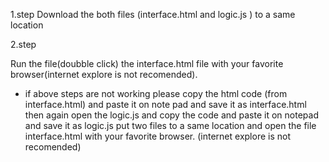 1.step 
Download the both files (interface.html and logic.js ) to a same location

2.step

Run the file(doubble click) the interface.html file with your favorite browser(internet explore is not recomended).



* if above steps are not working please copy the html code (from interface.html) and paste it on note pad and save it as interface.html
 then again open the logic.js and copy the code and paste it on notepad and save it as logic.js
put two files to a same location and open the file interface.html with your favorite browser. (internet explore is not recomended)
